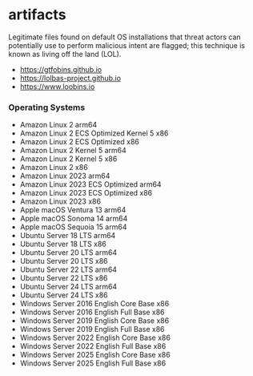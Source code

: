 # artifacts

Legitimate files found on default OS installations that threat actors can potentially use to perform malicious intent are flagged; this technique is known as living off the land (LOL).

- https://gtfobins.github.io
- https://lolbas-project.github.io
- https://www.loobins.io

### Operating Systems

- Amazon Linux 2 arm64
- Amazon Linux 2 ECS Optimized Kernel 5 x86
- Amazon Linux 2 ECS Optimized x86
- Amazon Linux 2 Kernel 5 arm64
- Amazon Linux 2 Kernel 5 x86
- Amazon Linux 2 x86
- Amazon Linux 2023 arm64
- Amazon Linux 2023 ECS Optimized arm64
- Amazon Linux 2023 ECS Optimized x86
- Amazon Linux 2023 x86
- Apple macOS Ventura 13 arm64
- Apple macOS Sonoma 14 arm64
- Apple macOS Sequoia 15 arm64
- Ubuntu Server 18 LTS arm64
- Ubuntu Server 18 LTS x86
- Ubuntu Server 20 LTS arm64
- Ubuntu Server 20 LTS x86
- Ubuntu Server 22 LTS arm64
- Ubuntu Server 22 LTS x86
- Ubuntu Server 24 LTS arm64
- Ubuntu Server 24 LTS x86
- Windows Server 2016 English Core Base x86
- Windows Server 2016 English Full Base x86
- Windows Server 2019 English Core Base x86
- Windows Server 2019 English Full Base x86
- Windows Server 2022 English Core Base x86
- Windows Server 2022 English Full Base x86
- Windows Server 2025 English Core Base x86
- Windows Server 2025 English Full Base x86
